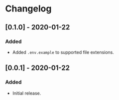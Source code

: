 # Changelog

## [0.1.0] - 2020-01-22
### Added
- Added `.env.example` to supported file extensions.

## [0.0.1] - 2020-01-22
### Added
- Initial release.